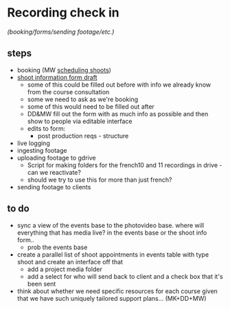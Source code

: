 # Recording check in
*(booking/forms/sending footage/etc.)*


## steps
* booking (MW [scheduling shoots](/nTj4LOcUTc-PT5YqwW29BA))
* [shoot information form draft](https://airtable.com/appICA5tIKwtxgHSq/tblzQoD9QLeUpc5hF/viwVQ8cJSqryqwpZs?blocks=hide)
    * some of this could be filled out before with info we already know from the course consultation
    * some we need to ask as we're booking
    * some of this would need to be filled out after
    * DD&MW fill out the form with as much info as possible and then show to people via editable interface
    * edits to form:
        * post production reqs - structure
* live logging
* ingesting footage
* uploading footage to gdrive
    * Script for making folders for the french10 and 11 recordings in drive - can we reactivate?
    * should we try to use this for more than just french?
* sending footage to clients

## to do
* sync a view of the events base to the photovideo base. where will everything that has media live? in the events base or the shoot info form..
    * prob the events base
* create a parallel list of shoot appointments in events table with type shoot and create an interface off that
    * add a project media folder 
    * add a select for who will send back to client and a check box that it's been sent 
* think about whether we need specific resources for each course given that we have such uniquely tailored support plans... (MK+DD+MW)